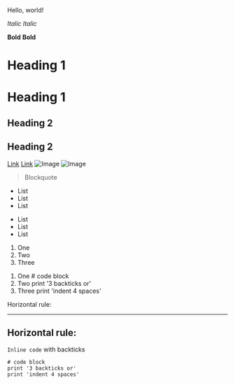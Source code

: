 Hello, world!

*Italic*
_Italic_

**Bold**
__Bold__

# Heading 1
Heading 1
========
## Heading 2
Heading 2
--------

[Link](https://www.youtube.com/watch?v=GZqizez1Dzs)
[Link][1]
![Image](https://commonmark.org/help/images/favicon.png)
![Image][2]
> Blockquote

* List
* List
* List
- List
- List
- List
1. One
2. Two
3. Three
1) One    # code block
2) Two    print '3 backticks or'
3) Three  print 'indent 4 spaces'

[1]: https://www.youtube.com/watch?v=GZqizez1Dzs
[2]: https://commonmark.org/help/images/favicon.png

Horizontal rule:
***
Horizontal rule:
---

`Inline code` with backticks

```
# code block
print '3 backticks or'
print 'indent 4 spaces'
```
